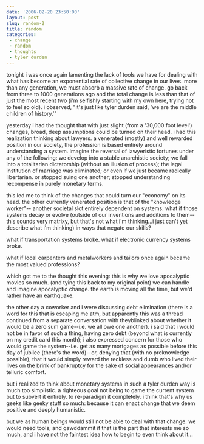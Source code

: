 ```yaml
---
date: '2006-02-20 23:50:00'
layout: post
slug: random-2
title: random
categories:
 - change
 - random
 - thoughts
 - tyler durden
---
```


tonight i was once again lamenting the lack of tools we have for dealing with what has become an exponential rate of collective change in our lives. more than any generation, we must absorb a massive rate of change. go back from three to 1000 generations ago and the total change is less than that of just the most recent two (i'm selfishly starting with my own here, trying not to feel so old). i observed, "it's just like tyler durden said, 'we are the middle children of history.'"

yesterday i had the thought that with just slight (from a '30,000 foot level') changes, broad, deep assumptions could be turned on their head. i had this realization thinking about lawyers. a venerated (mostly) and well rewarded position in our society, the profession is based entirely around understanding a system. imagine the reversal of lawyeristic fortunes under any of the following: we develop into a stable anarchistic society; we fall into a totalitarian dictatorship (without an illusion of process); the legal institution of marriage was eliminated; or even if we just became radically libertarian. or stopped suing one another; stopped understanding recompense in purely monetary terms.

this led me to think of the changes that could turn our "economy" on its head. the other currently venerated position is that of the "knowledge worker"-- another societal slot entirely dependent on systems. what if those systems decay or evolve (outside of our inventions and additions to them--this sounds very matrixy, but that's not what i'm thinking...i just can't yet describe what i'm thinking) in ways that negate our skills?

what if transportation systems broke. what if electronic currency systems broke.

what if local carpenters and metalworkers and tailors once again became the most valued professions?

which got me to the thought this evening: this is why we love apocalyptic movies so much. (and tying this back to my original point) we can handle and imagine apocalyptic change. the earth is moving all the time, but we'd rather have an earthquake.

the other day a coworker and i were discussing debt elimination (there is a word for this that is escaping me atm, but apparently this was a thread continued from a separate conversation with theyblinked about whether it would be a zero sum game--i.e. we all owe one another). i said that i would not be in favor of such a thing, having zero debt (beyond what is currently on my credit card this month); i also expressed concern for those who would game the system--i.e. get as many mortgages as possible before this day of jubilee (there's the word)--or, denying that (with no preknowledge possible), that it would simply reward the reckless and dumb who lived their lives on the brink of bankruptcy for the sake of social appearances and/or telluric comfort.

but i realized to think about monetary systems in such a tyler durden way is much too simplistic. a righteous goal not being to game the current system but to subvert it entirely. to re-paradigm it completely. i think that's why us geeks like geeky stuff so much: because it can enact change that we deem positive and deeply humanistic.

but we as human beings would still not be able to deal with that change. we would need tools; and gawddammit if that is the part that interests me so much, and i have not the faintest idea how to begin to even think about it...
